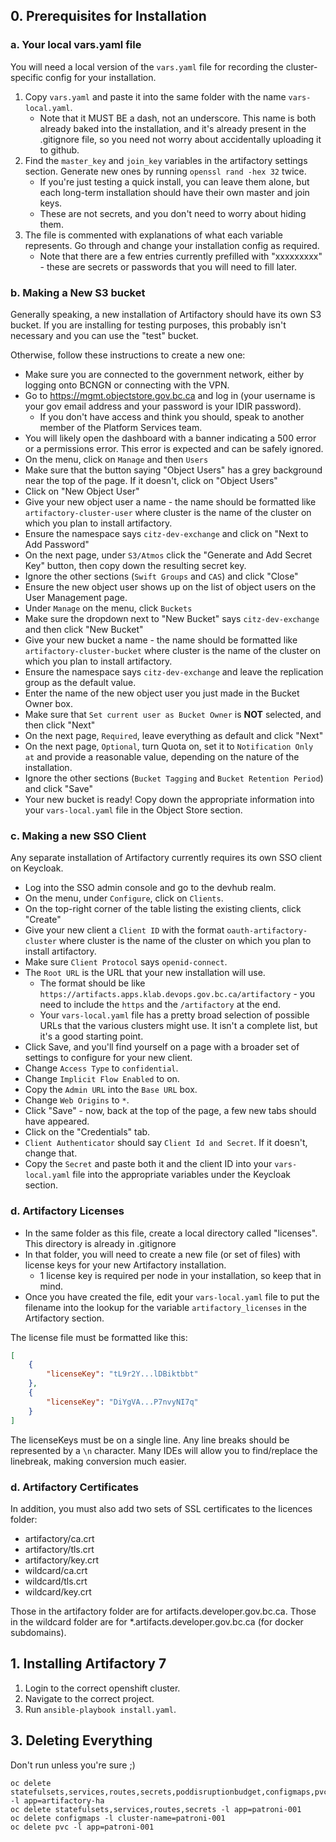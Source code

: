 ## 0. Prerequisites for Installation

### a. Your local vars.yaml file

You will need a local version of the `vars.yaml` file for recording the cluster-specific config for your installation.

1. Copy `vars.yaml` and paste it into the same folder with the name `vars-local.yaml`.
   * Note that it MUST BE a dash, not an underscore. This name is both already baked into the installation, and it's already present in the .gitignore file, so you need not worry about accidentally uploading it to github.
2. Find the `master_key` and `join_key` variables in the artifactory settings section. Generate new ones by running `openssl rand -hex 32` twice.
   * If you're just testing a quick install, you can leave them alone, but each long-term installation should have their own master and join keys.
   * These are not secrets, and you don't need to worry about hiding them.
3. The file is commented with explanations of what each variable represents. Go through and change your installation config as required.
   * Note that there are a few entries currently prefilled with "xxxxxxxxx" - these are secrets or passwords that you will need to fill later.


### b. Making a New S3 bucket

Generally speaking, a new installation of Artifactory should have its own S3 bucket.
If you are installing for testing purposes, this probably isn't necessary and you can use the "test" bucket.

Otherwise, follow these instructions to create a new one:

* Make sure you are connected to the government network, either by logging onto BCNGN or connecting with the VPN.
* Go to https://mgmt.objectstore.gov.bc.ca and log in (your username is your gov email address and your password is your IDIR password).
   * If you don't have access and think you should, speak to another member of the Platform Services team.
* You will likely open the dashboard with a banner indicating a 500 error or a permissions error. This error is expected and can be safely ignored.
* On the menu, click on `Manage` and then `Users`
* Make sure that the button saying "Object Users" has a grey background near the top of the page. If it doesn't, click on "Object Users"
* Click on "New Object User"
* Give your new object user a name - the name should be formatted like `artifactory-cluster-user` where cluster is the name of the cluster on which you plan to install artifactory.
* Ensure the namespace says `citz-dev-exchange` and click on "Next to Add Password"
* On the next page, under `S3/Atmos` click the "Generate and Add Secret Key" button, then copy down the resulting secret key. 
* Ignore the other sections (`Swift Groups` and `CAS`) and click "Close"
* Ensure the new object user shows up on the list of object users on the User Management page.
* Under `Manage` on the menu, click `Buckets`
* Make sure the dropdown next to "New Bucket" says `citz-dev-exchange` and then click "New Bucket"
* Give your new bucket a name - the name should be formatted like `artifactory-cluster-bucket` where cluster is the name of the cluster on which you plan to install artifactory.
* Ensure the namespace says `citz-dev-exchange` and leave the replication group as the default value.
* Enter the name of the new object user you just made in the Bucket Owner box.
* Make sure that `Set current user as Bucket Owner` is **NOT** selected, and then click "Next"
* On the next page, `Required`, leave everything as default and click "Next"
* On the next page, `Optional`, turn Quota on, set it to `Notification Only at` and provide a reasonable value, depending on the nature of the installation.
* Ignore the other sections (`Bucket Tagging` and `Bucket Retention Period`) and click "Save"
* Your new bucket is ready! Copy down the appropriate information into your `vars-local.yaml` file in the Object Store section.

### c. Making a new SSO Client

Any separate installation of Artifactory currently requires its own SSO client on Keycloak. 

* Log into the SSO admin console and go to the devhub realm.
* On the menu, under `Configure`, click on `Clients`.
* On the top-right corner of the table listing the existing clients, click "Create"
* Give your new client a `Client ID` with the format `oauth-artifactory-cluster` where cluster is the name of the cluster on which you plan to install artifactory.
* Make sure `Client Protocol` says `openid-connect`.
* The `Root URL` is the URL that your new installation will use. 
   * The format should be like `https://artifacts.apps.klab.devops.gov.bc.ca/artifactory` - you need to include the `https` and the `/artifactory` at the end.
   * Your `vars-local.yaml` file has a pretty broad selection of possible URLs that the various clusters might use. It isn't a complete list, but it's a good starting point.
* Click Save, and you'll find yourself on a page with a broader set of settings to configure for your new client.
* Change `Access Type` to `confidential`. 
* Change `Implicit Flow Enabled` to on.
* Copy the `Admin URL` into the `Base URL` box.
* Change `Web Origins` to `*`.
* Click "Save" - now, back at the top of the page, a few new tabs should have appeared.
* Click on the "Credentials" tab.
* `Client Authenticator` should say `Client Id and Secret`. If it doesn't, change that. 
* Copy the `Secret` and paste both it and the client ID into your `vars-local.yaml` file into the appropriate variables under the Keycloak section.

### d. Artifactory Licenses

* In the same folder as this file, create a local directory called "licenses". This directory is already in .gitignore
* In that folder, you will need to create a new file (or set of files) with license keys for your new Artifactory installation.
   * 1 license key is required per node in your installation, so keep that in mind.
* Once you have created the file, edit your `vars-local.yaml` file to put the filename into the lookup for the variable `artifactory_licenses` in the Artifactory section.

The license file must be formatted like this:

```json
[
    {
        "licenseKey": "tL9r2Y...lDBiktbbt"
    },
    {
        "licenseKey": "DiYgVA...P7nvyNI7q"
    }
]
```

The licenseKeys must be on a single line. Any line breaks should be represented by a `\n` character. Many IDEs will allow you to find/replace the linebreak, making conversion much easier.

### d. Artifactory Certificates

In addition, you must also add two sets of SSL certificates to the licences folder:
* artifactory/ca.crt
* artifactory/tls.crt
* artifactory/key.crt
* wildcard/ca.crt
* wildcard/tls.crt
* wildcard/key.crt

Those in the artifactory folder are for artifacts.developer.gov.bc.ca.
Those in the wildcard folder are for *.artifacts.developer.gov.bc.ca (for docker subdomains).

## 1. Installing Artifactory 7

1. Login to the correct openshift cluster.
2. Navigate to the correct project.
3. Run `ansible-playbook install.yaml`.

## 3. Deleting Everything

Don't run unless you're sure ;)

```
oc delete statefulsets,services,routes,secrets,poddisruptionbudget,configmaps,pvc -l app=artifactory-ha
oc delete statefulsets,services,routes,secrets -l app=patroni-001
oc delete configmaps -l cluster-name=patroni-001
oc delete pvc -l app=patroni-001
```
